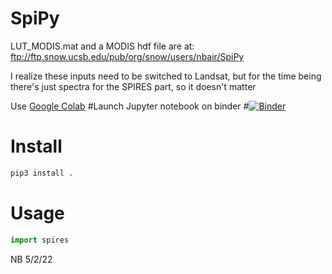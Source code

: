 # SpiPy

LUT_MODIS.mat and a MODIS hdf file are at: ftp://ftp.snow.ucsb.edu/pub/org/snow/users/nbair/SpiPy

I realize these inputs need to be switched to Landsat, 
but for the time being there's just spectra for the SPIRES part, so it doesn't matter

Use [Google Colab](https://colab.research.google.com/github/edwardbair/SpiPy/blob/master/examples/callSpeedyinvert.ipynb)
#Launch Jupyter notebook on binder
#[![Binder](https://mybinder.org/badge_logo.svg)](https://mybinder.org/v2/gh/edwardbair/SpiPy/HEAD?filepath=callSpeedyInvert.ipynb)

# Install
```bash
pip3 install .
```

# Usage


```python
import spires

```

NB 5/2/22
